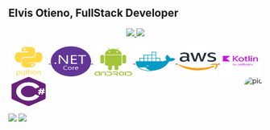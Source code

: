 ## Elvis Otieno, FullStack Developer
<div align="center">
  <a href="https://github.com/otienoelvis">
  <img height="180em" src="https://github-readme-stats.vercel.app/api?username=otienoelvis&show_icons=true&theme=dracula&include_all_commits=true&count_private=true"/>
  <img height="180em" src="https://github-readme-stats.vercel.app/api/top-langs/?username=otienoelvis&layout=compact&langs_count=7&theme=dracula"/>
</div>
<div style="display: inline_block"><br>
  <img align="center" alt="Python" height="60" width="80" src="https://raw.githubusercontent.com/devicons/devicon/master/icons/python/python-plain-wordmark.svg">
  <img align="center" alt="DotNet" height="60" width="80"  src="https://raw.githubusercontent.com/devicons/devicon/master/icons/dotnetcore/dotnetcore-original.svg">
  <img align="center" alt="Android" height="60" width="80"  src="https://raw.githubusercontent.com/devicons/devicon/master/icons/android/android-plain-wordmark.svg">
  <img align="center" alt="Docker" height="60" width="80"  src="https://raw.githubusercontent.com/devicons/devicon/master/icons/docker/docker-plain.svg">
  <img align="center" alt="Amazon" height="60" width="80"  src="https://raw.githubusercontent.com/devicons/devicon/master/icons/amazonwebservices/amazonwebservices-original-wordmark.svg">
  <img align="center" alt="Kotlin" height="60" width="80"  src="https://raw.githubusercontent.com/devicons/devicon/master/icons/kotlin/kotlin-plain-wordmark.svg">
  <img align="center" alt="Csharp" height="60" width="80"  src="https://raw.githubusercontent.com/devicons/devicon/master/icons/csharp/csharp-plain.svg">
  <img align="right" alt="pic" height="150" style="border-radius:50px;" src="https://pbs.twimg.com/media/Fhn-rkhXwAEqCi-?format=jpg&name=medium">
</div>
  
 
<div> 


  <a href = "mailto:otienoelvis8@gmail.com"><img src="https://img.shields.io/badge/-Gmail-%23333?style=for-the-badge&logo=gmail&logoColor=white" target="_blank"></a>
  <a href="https://www.linkedin.com/in/elvisotieno/" target="_blank"><img src="https://img.shields.io/badge/-LinkedIn-%230077B5?style=for-the-badge&logo=linkedin&logoColor=white" target="_blank"></a> 
   
 
</div>
